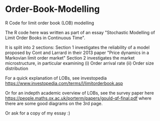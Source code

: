 # Order-Book-Modelling
R Code for limit order book (LOB) modelling

The R code here was written as part of an essay "Stochastic Modelling of Limit Order Books in Continuous Time".

It is split into 2 sections:
Section 1 investigates the reliability of a model proposed by Cont and Larrard in their 2013 paper "Price dynamics in a Markovian limit order market"
Section 2 investigates the market microstructure, in particular examining
  (i)  Order arrival rate
  (ii) Order size distribution


For a quick explanation of LOBs, see investopedia
https://www.investopedia.com/terms/l/limitorderbook.asp

Or for an indepth academic overview of LOBs, see the survey paper here 
https://people.maths.ox.ac.uk/porterm/papers/gould-qf-final.pdf
where there are some good diagrams on the 3rd page.

Or ask for a copy of my essay :)
